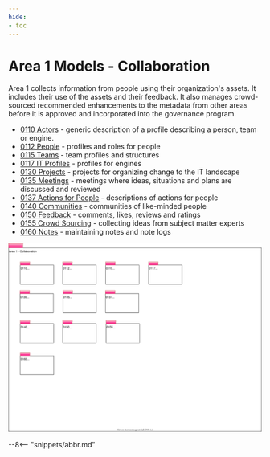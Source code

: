 ```yaml
---
hide:
- toc
---
```


<!-- SPDX-License-Identifier: CC-BY-4.0 -->
<!-- Copyright Contributors to the Egeria project. -->

# Area 1 Models - Collaboration

Area 1 collects information from people using their organization's assets. It includes their use of the assets and their feedback. It also manages crowd-sourced recommended enhancements to the metadata from other areas before it is approved and incorporated into the governance program.

- [0110 Actors](/egeria-docs/types/1/0110-actors) - generic description of a profile describing a person, team or engine.
- [0112 People](/egeria-docs/types/1/0112-people) - profiles and roles for people
- [0115 Teams](/egeria-docs/types/1/0115-teams) - team profiles and structures
- [0117 IT Profiles](/egeria-docs/types/1/0117-it-profiles) - profiles for engines
- [0130 Projects](/egeria-docs/types/1/0130-projects) - projects for organizing change to the IT landscape
- [0135 Meetings](/egeria-docs/types/1/0135-meetings) - meetings where ideas, situations and plans are discussed and reviewed
- [0137 Actions for People](/egeria-docs/types/1/0137-actions) - descriptions of actions for people
- [0140 Communities](/egeria-docs/types/1/0140-communities) - communities of like-minded people
- [0150 Feedback](/egeria-docs/types/1/0150-feedback) - comments, likes, reviews and ratings
- [0155 Crowd Sourcing](/egeria-docs/types/1/0155-crowd-sourcing) - collecting ideas from subject matter experts
- [0160 Notes](/egeria-docs/types/1/0160-notes) - maintaining notes and note logs

![UML Packages](area-1-collaboration-overview.svg)

--8<-- "snippets/abbr.md"

